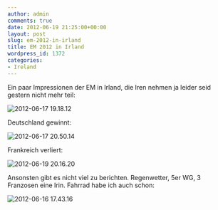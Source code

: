 ```yaml
---
author: admin
comments: true
date: 2012-06-19 21:25:00+00:00
layout: post
slug: em-2012-in-irland
title: EM 2012 in Irland
wordpress_id: 1372
categories:
- Ireland
---
```


Ein paar Impressionen der EM in Irland, die Iren nehmen ja leider seid gestern nicht mehr teil:

![2012-06-17 19.18.12](http://andydunkel.net/assets/uploads/2012/06/2012-06-17-19.18.12.jpg)

Deutschland gewinnt:

![2012-06-17 20.50.14](http://andydunkel.net/assets/uploads/2012/06/2012-06-17-20.50.14.jpg)

Frankreich verliert:

![2012-06-19 20.16.20](http://andydunkel.net/assets/uploads/2012/06/2012-06-19-20.16.20.jpg)

Ansonsten gibt es nicht viel zu berichten. Regenwetter, 5er WG, 3 Franzosen eine Irin. Fahrrad habe ich auch schon:

![2012-06-16 17.43.16](http://andydunkel.net/assets/uploads/2012/06/2012-06-16-17.43.16.jpg)

